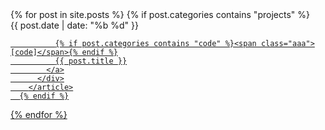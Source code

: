 <div class="container">
  {% for post in site.posts %}
      {% if post.categories contains "projects" %}
        <article class="post-item">
          <span class="post-meta date-label">{{ post.date | date: "%b %d" }}</span>
          <div class="article-title">
            <a class="post-link" href="{{ post.url | prepend: site.baseurl | prepend: site.url }}" hreflang="{% if post.language %}{{post.language}}{% else %}es{% endif %}">

              {% if post.categories contains "code" %}<span class="aaa">[code]</span>{% endif %}
              {{ post.title }}
            </a>
          </div>
        </article>
      {% endif %}
  {% endfor %}
</div>
